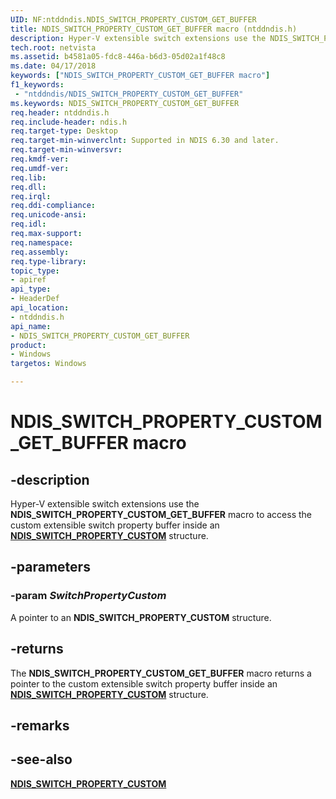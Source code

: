 ```yaml
---
UID: NF:ntddndis.NDIS_SWITCH_PROPERTY_CUSTOM_GET_BUFFER
title: NDIS_SWITCH_PROPERTY_CUSTOM_GET_BUFFER macro (ntddndis.h)
description: Hyper-V extensible switch extensions use the NDIS_SWITCH_PROPERTY_CUSTOM_GET_BUFFER macro to access the custom extensible switch property buffer inside an NDIS_SWITCH_PROPERTY_CUSTOM structure.
tech.root: netvista
ms.assetid: b4581a05-fdc8-446a-b6d3-05d02a1f48c8
ms.date: 04/17/2018
keywords: ["NDIS_SWITCH_PROPERTY_CUSTOM_GET_BUFFER macro"]
f1_keywords:
 - "ntddndis/NDIS_SWITCH_PROPERTY_CUSTOM_GET_BUFFER"
ms.keywords: NDIS_SWITCH_PROPERTY_CUSTOM_GET_BUFFER
req.header: ntddndis.h
req.include-header: ndis.h
req.target-type: Desktop
req.target-min-winverclnt: Supported in NDIS 6.30 and later.
req.target-min-winversvr:
req.kmdf-ver:
req.umdf-ver:
req.lib:
req.dll:
req.irql: 
req.ddi-compliance:
req.unicode-ansi:
req.idl:
req.max-support:
req.namespace:
req.assembly:
req.type-library: 
topic_type: 
- apiref
api_type: 
- HeaderDef
api_location: 
- ntddndis.h
api_name: 
- NDIS_SWITCH_PROPERTY_CUSTOM_GET_BUFFER
product:
- Windows
targetos: Windows

---
```


# NDIS_SWITCH_PROPERTY_CUSTOM_GET_BUFFER macro


## -description

Hyper-V extensible switch extensions use the **NDIS_SWITCH_PROPERTY_CUSTOM_GET_BUFFER** macro to access the custom extensible switch property buffer inside an [**NDIS_SWITCH_PROPERTY_CUSTOM**](ns-ntddndis-_ndis_switch_property_custom.md) structure.

## -parameters

### -param _SwitchPropertyCustom_

A pointer to an **NDIS_SWITCH_PROPERTY_CUSTOM** structure.

## -returns

The **NDIS_SWITCH_PROPERTY_CUSTOM_GET_BUFFER** macro returns a pointer to the custom extensible switch property buffer inside an [**NDIS_SWITCH_PROPERTY_CUSTOM**](ns-ntddndis-_ndis_switch_property_custom.md) structure.

## -remarks

## -see-also

[**NDIS_SWITCH_PROPERTY_CUSTOM**](ns-ntddndis-_ndis_switch_property_custom.md)
